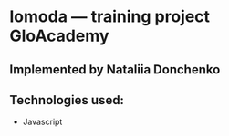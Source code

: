 # lomoda — training project GloAcademy

## Implemented by Nataliia Donchenko

## Technologies used:
- Javascript
